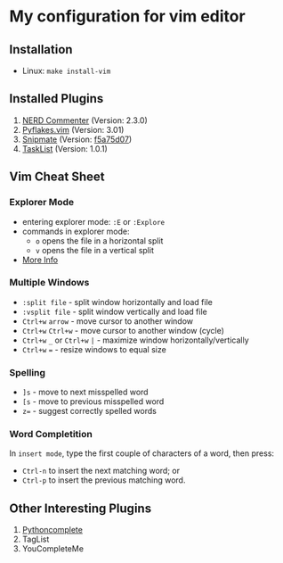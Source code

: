 # My configuration for vim editor


## Installation

- Linux: `make install-vim`


## Installed Plugins

1. [NERD Commenter](http://www.vim.org/scripts/script.php?script_id=1218) (Version: 2.3.0)
2. [Pyflakes.vim](http://www.vim.org/scripts/script.php?script_id=2441) (Version: 3.01)
3. [Snipmate](http://www.vim.org/scripts/script.php?script_id=2540)
   (Version: [f5a75d07](https://github.com/msanders/snipmate.vim/commit/f5a75d075d3c005ebe69e3f5e56cf99516e8aa3b))
4. [TaskList](http://www.vim.org/scripts/script.php?script_id=2607) (Version: 1.0.1)


## Vim Cheat Sheet

### Explorer Mode

- entering explorer mode: `:E` or `:Explore`
- commands in explorer mode:
  * `o` opens the file in a horizontal split 
  * `v` opens the file in a vertical split
- [More Info](https://blog.mozhu.info/vimmers-you-dont-need-nerdtree-18f627b561c3#.tx7chsi61)

### Multiple Windows

- `:split file` - split window horizontally and load file
- `:vsplit file` - split window vertically and load file
- `Ctrl+w` `arrow` - move cursor to another window
- `Ctrl+w` `Ctrl+w` - move cursor to another window (cycle)
- `Ctrl+w` `_` or `Ctrl+w` `|` - maximize window horizontally/vertically
- `Ctrl+w` `=` - resize windows to equal size

### Spelling

- `]s` - move to next misspelled word
- `[s` - move to previous misspelled word
- `z=` - suggest correctly spelled words

### Word Completition

In `insert mode`, type the first couple of characters of a word, then press:
  - `Ctrl-n` to insert the next matching word; or
  - `Ctrl-p` to insert the previous matching word.


## Other Interesting Plugins

1. [Pythoncomplete](http://www.vim.org/scripts/script.php?script_id=1542)
2. TagList
3. YouCompleteMe
